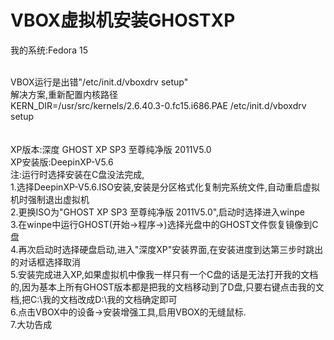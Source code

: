 # VBOX虚拟机安装GHOSTXP  

我的系统:Fedora 15
<br>

<br>
VBOX运行是出错"/etc/init.d/vboxdrv setup"
<br>
解决方案,重新配置内核路径
<br>
KERN_DIR=/usr/src/kernels/2.6.40.3-0.fc15.i686.PAE /etc/init.d/vboxdrv setup
<br>

<br>

<br>
XP版本:深度 GHOST XP SP3 至尊纯净版 2011V5.0
<br>
XP安装版:DeepinXP-V5.6
<br>
注:运行时选择安装在C盘没法完成,
<br>
1.选择DeepinXP-V5.6.ISO安装,安装是分区格式化复制完系统文件,自动重启虚拟机时强制退出虚拟机
<br>
2.更换ISO为"GHOST XP SP3 至尊纯净版 2011V5.0",启动时选择进入winpe
<br>
3.在winpe中运行GHOST(开始->程序->)选择光盘中的GHOST文件恢复镜像到C盘
<br>
4.再次启动时选择硬盘启动,进入"深度XP"安装界面,在安装进度到达第三步时跳出的对话框选择取消
<br>
5.安装完成进入XP,如果虚拟机中像我一样只有一个C盘的话是无法打开我的文档的,因为基本上所有GHOST版本都是把我的文档移动到了D盘,只要右键点击我的文档,把C:\我的文档改成D:\我的文档确定即可
<br>
6.点击VBOX中的设备->安装增强工具,启用VBOX的无缝鼠标.
<br>
7.大功告成
<br>

